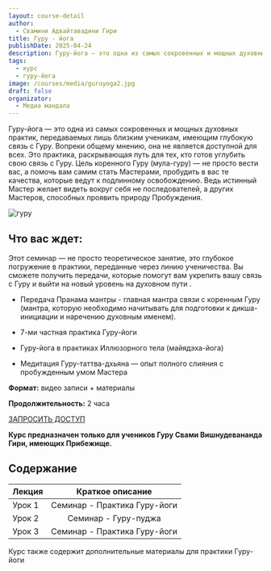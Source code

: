 ```yaml
---
layout: course-detail
author:
  - Свамини Адвайтавадини Гири
title: Гуру - йога
publishDate: 2025-04-24
description: Гуру-йога — это одна из самых сокровенных и мощных духовных практик, передаваемых лишь близким ученикам
tags:
  - курс
  - гуру-йога
image: /courses/media/guruyoga2.jpg
draft: false
organizator:
  - Медиа мандала
---
```


Гуру-йога — это одна из самых сокровенных и мощных духовных практик, передаваемых лишь близким ученикам, имеющим глубокую связь с Гуру. Вопреки общему мнению, она не является доступной для всех. Это практика, раскрывающая путь для тех, кто готов углубить свою связь с Гуру. Цель коренного Гуру (мула-гуру) — не просто вести вас, а помочь вам самим стать Мастерами, пробудить в вас те качества, которые ведут к подлинному освобождению. Ведь истинный Мастер желает видеть вокруг себя не последователей, а других Мастеров, способных проявить природу Пробуждения.

![гуру](guruyoga.jpg)

## Что вас ждет:
Этот семинар — не просто теоретическое занятие, это глубокое погружение в практики, переданные через линию ученичества. Вы сможете получить передачи, которые помогут вам укрепить вашу связь с Гуру и выйти на новый уровень на духовном пути .

- Передача Пранама мантры - главная мантра связи с коренным Гуру (мантра, которую необходимо начитывать для подготовки к дикша-инициации и наречению духовным именем).
    
- 7-ми частная практика Гуру-йоги
    
- Гуру-йога в практиках Иллюзорного тела (майядэха-йога)
    
- Медитация Гуру-таттва-дхьяна — опыт полного слияния с пробужденным умом Мастера

**Формат:** видео записи + материалы

**Продолжительность:** 2 часа



<div class="buy-link">

[ЗАПРОСИТЬ ДОСТУП](https://t.me/media_mandala)
</div>


**Курс предназначен только для учеников Гуру Свами Вишнудевананда Гири, имеющих Прибежище.**
## Содержание
| Лекция |       Краткое описание       |
| :----- | :--------------------------: |
| Урок 1 | Семинар - Практика Гуру-йоги |
| Урок 2 |     Семинар - Гуру-пуджа     |
| Урок 3 | Семинар - Практика Гуру-йоги |

Курс также содержит дополнительные материалы для практики Гуру-йоги




